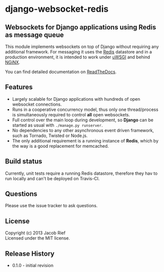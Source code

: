 django-websocket-redis
======================

Websockets for Django applications using Redis as message queue
---------------------------------------------------------------

This module implements websockets on top of Django without requiring any additional framework. For
messaging it uses the [Redis](http://redis.io/) datastore and in a production environment, it is
intended to work under [uWSGI](http://projects.unbit.it/uwsgi/) and behind [NGiNX](http://nginx.com/).

You can find detailed documentation on [ReadTheDocs](http://django-websocket-redis.readthedocs.org/en/latest/).

Features
--------
* Largely scalable for Django applications with hundreds of open websocket connections.
* Runs in a cooperative concurrency model, thus only one thread/process is simultaneously required
  to control **all** open websockets.
* Full control over the main loop during development, so **Django** can be started as usual with
  ``./manage.py runserver``.
* No dependencies to any other asynchronous event driven framework, such as Tornado, Twisted or
  Node.js.
* The only additional requirement is a running instance of **Redis**, which by the way is a good
  replacement for memcached.

Build status
------------
Currently, unit tests require a running Redis datastore, therefore they hav to run locally and can't
be deployed on Travis-CI.

Questions
---------
Please use the issue tracker to ask questions.

License
-------
Copyright (c) 2013 Jacob Rief  
Licensed under the MIT license.

Release History
---------------
* 0.1.0 - initial revision

